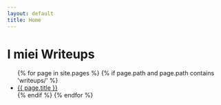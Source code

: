 ```yaml
---
layout: default
title: Home
---
```


# I miei Writeups

<ul>
  {% for page in site.pages %}
    {% if page.path and page.path contains 'writeups/' %}
      <li><a href="{{ page.url }}">{{ page.title }}</a></li>
    {% endif %}
  {% endfor %}
</ul>

